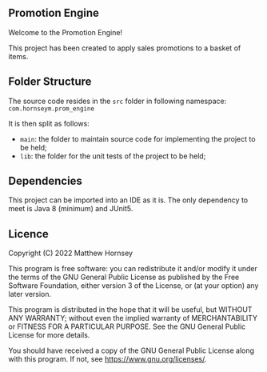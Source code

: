 ## Promotion Engine

Welcome to the Promotion Engine!

This project has been created to apply sales promotions to a basket of items.

## Folder Structure

The source code resides in the `src` folder in following namespace: `com.hornseym.prom_engine`

It is then split as follows:

- `main`: the folder to maintain source code for implementing the project to be held;
- `lib`: the folder for the unit tests of the project to be held;

## Dependencies

This project can be imported into an IDE as it is. The only dependency to meet is Java 8 (minimum) and JUnit5.

## Licence

Copyright (C) 2022  Matthew Hornsey

This program is free software: you can redistribute it and/or modify
it under the terms of the GNU General Public License as published by
the Free Software Foundation, either version 3 of the License, or
(at your option) any later version.

This program is distributed in the hope that it will be useful,
but WITHOUT ANY WARRANTY; without even the implied warranty of
MERCHANTABILITY or FITNESS FOR A PARTICULAR PURPOSE.  See the
GNU General Public License for more details.

You should have received a copy of the GNU General Public License
along with this program.  If not, see <https://www.gnu.org/licenses/>.
